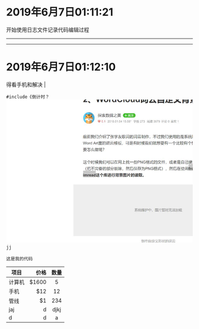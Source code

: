 # 2019年6月7日01:11:21

开始使用日志文件记录代码编辑过程

***
-------



# 2019年6月7日01:12:10
得看手机和解决 |   

 `#include《倒计时？`
 ![233](./mask/12.jpg)
 `jj`
 ~~~
 这是我的代码
 ~~~  
| 项目        | 价格    |  数量   |
| --------    | -----: | :----:  |
| 计算机      | \$1600  |   5    |
| 手机        |   \$12  |   12   |
| 管线        |    \$1  |   234  |
|jaj|d|djkj
|d|d|a

 
